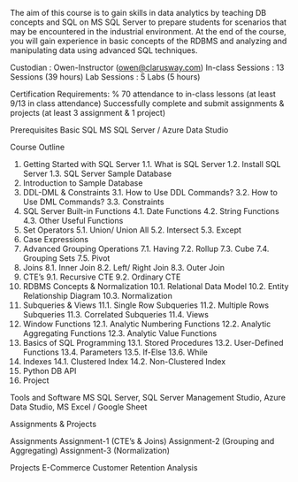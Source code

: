 The aim of this course is to gain skills in data analytics by teaching DB concepts and SQL on MS SQL Server to prepare students for scenarios that may be encountered in the industrial environment. At the end of the course, you will gain experience in basic concepts of the RDBMS and analyzing and manipulating data using advanced SQL techniques.


Custodian		:	Owen-Instructor (owen@clarusway.com)
In-class Sessions	:	13 Sessions (39 hours)
Lab Sessions		:	5 Labs (5 hours)


Certification Requirements:
% 70 attendance to in-class lessons (at least 9/13 in class attendance)
Successfully complete and submit assignments & projects (at least 3 assignment & 1 project)


Prerequisites
Basic SQL
MS SQL Server / Azure Data Studio


Course Outline
1. Getting Started with SQL Server
  1.1.  What is SQL Server
  1.2. Install SQL Server
  1.3. SQL Server Sample Database
2. Introduction to Sample Database
3. DDL-DML & Constraints
  3.1.  How to Use DDL Commands?
  3.2. How to Use DML Commands?
  3.3. Constraints
4. SQL Server Built-in Functions
  4.1.  Date Functions
  4.2. String Functions 
  4.3. Other Useful Functions
5. Set Operators
  5.1.  Union/ Union All
  5.2. Intersect
  5.3. Except
6. Case Expressions
7. Advanced Grouping Operations
  7.1.  Having
  7.2. Rollup
  7.3. Cube
  7.4. Grouping Sets
  7.5. Pivot
8. Joins
  8.1.   Inner Join
  8.2. Left/ Right Join
  8.3. Outer Join
9. CTE’s
  9.1.  Recursive CTE
  9.2. Ordinary CTE
10. RDBMS Concepts & Normalization
  10.1.  Relational Data Model
  10.2. Entity Relationship Diagram
  10.3. Normalization
11. Subqueries & Views
  11.1.  Single Row Subqueries
  11.2. Multiple Rows Subqueries
  11.3. Correlated Subqueries
  11.4. Views
12. Window Functions
  12.1.  Analytic Numbering Functions
  12.2. Analytic Aggregating Functions
  12.3. Analytic Value Functions
13. Basics of SQL Programming
  13.1.  Stored Procedures
  13.2. User-Defined Functions
  13.4. Parameters
  13.5. If-Else
  13.6. While
14. Indexes
  14.1.  Clustered Index
  14.2. Non-Clustered Index
15. Python DB API
16. Project


Tools and Software
MS SQL Server, SQL Server Management Studio, Azure Data Studio, MS Excel / Google Sheet

Assignments & Projects

Assignments
Assignment-1 (CTE’s & Joins)
Assignment-2 (Grouping and Aggregating)
Assignment-3 (Normalization)

Projects
E-Commerce Customer Retention Analysis





